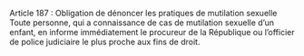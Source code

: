 Article 187 : Obligation de dénoncer les pratiques de mutilation sexuelle
Toute personne, qui a connaissance de cas de mutilation sexuelle d’un enfant, en informe immédiatement le procureur de la République ou l’officier de police judiciaire le plus proche aux fins de droit.
